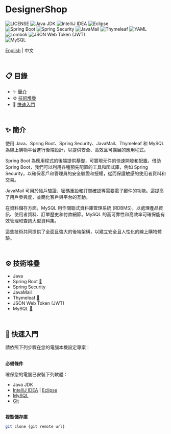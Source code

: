 # DesignerShop

![LICENSE](https://img.shields.io/badge/license-MIT-blue)
![Java JDK](https://img.shields.io/badge/Java%20JDK-17.0.11-blue)
![IntelliJ IDEA](https://img.shields.io/badge/IntelliJ%20IDEA-blue)
![Eclipse](https://img.shields.io/badge/Eclipse-blue)  
![Spring Boot](https://img.shields.io/badge/Spring%20Boot-3.3.1-orange)
![Spring Security](https://img.shields.io/badge/Spring%20Security-orange)
![JavaMail](https://img.shields.io/badge/JavaMail-orange)
![Thymeleaf](https://img.shields.io/badge/Thymeleaf-orange)
![YAML](https://img.shields.io/badge/YAML-orange)
![Lombok](https://img.shields.io/badge/Lombok-1.18.32-orange)
![JSON Web Token (JWT)](https://img.shields.io/badge/JSON%20Web%20Token%20(JWT)-0.12.6-orange)  
![MySQL](https://img.shields.io/badge/MySQL-8.0.33-green)

[English](./README.md) | 中文

## <br/> 📋 目錄

- ✨ [簡介](#introduction)
- ⚙️ [技術堆疊](#tech-stack)
- 🚀 [快速入門](#quick-start)

## <br/> <a name="introduction">✨ 簡介</a>

使用 Java、Spring Boot、Spring Security、JavaMail、Thymeleaf 和 MySQL 為線上購物平台進行後端設計，以提供安全、高效且可擴展的應用程式。

Spring Boot 為應用程式的後端提供基礎，可實現元件的快速開發和配置。借助 Spring Boot，我們可以利用各種預先配置的工具和函式庫，例如 Spring Security，以確保客戶和管理員的安全驗證和授權，從而保護敏感的使用者資料和交易。

JavaMail 可用於帳戶驗證、密碼重設和訂單確認等需要電子郵件的功能。這提高了用戶參與度，並簡化客戶與平台的互動。

在資料儲存方面，MySQL 用作關聯式資料庫管理系統 (RDBMS)，以處理產品資訊、使用者資料、訂單歷史和付款細節。MySQL 的高可靠性和高效率可確保能有效管理和查詢大型資料集。

這些技術共同提供了全面且強大的後端架構，以建立安全且人性化的線上購物體驗。

## <br/> <a name="tech-stack">⚙️ 技術堆疊</a>

- Java
- Spring Boot [📄](https://spring.io/projects/spring-boot) 
- Spring Security
- JavaMail
- Thymeleaf [📄](https://www.thymeleaf.org/)
- JSON Web Token (JWT)
- MySQL [📄](https://www.mysql.com/)

## <br/> <a name="quick-start">🚀 快速入門</a>

請依照下列步驟在您的電腦本機設定專案：

<br/>**必備條件**

確保您的電腦已安裝下列軟體：

- Java JDK
- [IntelliJ IDEA](https://www.jetbrains.com/idea/download/) | [Eclipse](https://www.eclipse.org/downloads/)
- [MySQL](https://www.mysql.com/downloads/)
- [Git](https://git-scm.com/)

<br/>**複製儲存庫**

```bash
git clone {git remote url}
```
